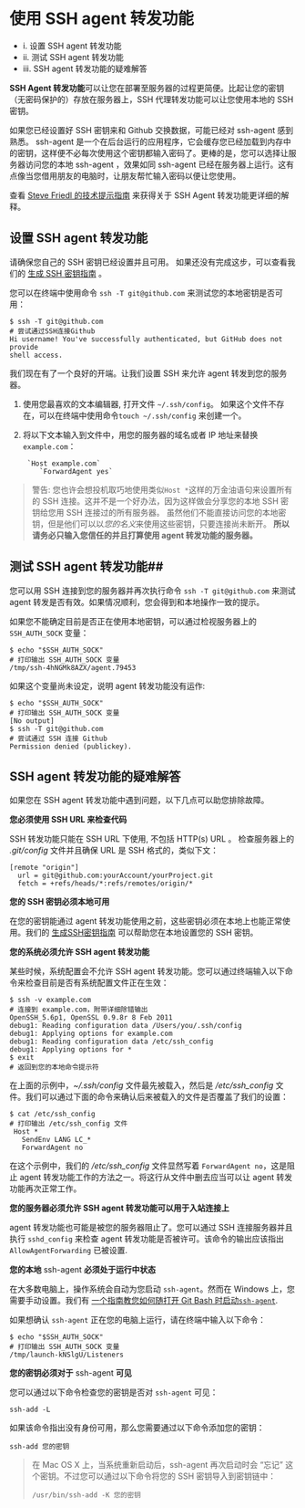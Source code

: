 # 使用 SSH agent 转发功能 #

- i.	设置 SSH agent 转发功能
- ii.	测试 SSH agent 转发功能
- iii.	SSH agent 转发功能的疑难解答

**SSH Agent 转发功能**可以让您在部署至服务器的过程更简便。比起让您的密钥（无密码保护的）存放在服务器上，SSH 代理转发功能可以让您使用本地的 SSH 密钥。

如果您已经设置好 SSH 密钥来和 Github 交换数据，可能已经对 ssh-agent 感到熟悉。 ssh-agent 是一个在后台运行的应用程序，它会缓存您已经加载到内存中的密钥，这样便不必每次使用这个密钥都输入密码了。更棒的是，您可以选择让服务器访问您的本地 ssh-agent ，效果如同 ssh-agent 已经在服务器上运行。这有点像当您借用朋友的电脑时，让朋友帮忙输入密码以便让您使用。

查看  [Steve Friedl 的技术提示指南](http://www.unixwiz.net/techtips/ssh-agent-forwarding.html) 来获得关于 SSH Agent 转发功能更详细的解释。

## 设置 SSH agent 转发功能 ##

请确保您自己的 SSH 密钥已经设置并且可用。 如果还没有完成这步，可以查看我们的 [生成 SSH 密钥指南](https://help.github.com/articles/generating-ssh-keys) 。

您可以在终端中使用命令 `ssh -T git@github.com` 来测试您的本地密钥是否可用：

    $ ssh -T git@github.com
    # 尝试通过SSH连接Github
    Hi username! You've successfully authenticated, but GitHub does not provide
    shell access.


我们现在有了一个良好的开端。让我们设置 SSH 来允许 agent 转发到您的服务器。



1. 使用您最喜欢的文本编辑器, 打开文件 `~/.ssh/config`。 如果这个文件不存在，可以在终端中使用命令`touch ~/.ssh/config` 来创建一个。


2. 将以下文本输入到文件中，用您的服务器的域名或者 IP 地址来替换 `example.com`：
 	   
 	   	`Host example.com`   
      	   `ForwardAgent yes`


> 警告: 您也许会想投机取巧地使用类似`Host *`这样的万金油语句来设置所有的 SSH 连接。这并不是一个好办法，因为这样做会分享您的本地 SSH 密钥给您用 SSH 连接过的所有服务器。 虽然他们不能直接访问您的本地密钥，但是他们可以以*您的名义*来使用这些密钥，只要连接尚未断开。 **所以请务必只输入您信任的并且打算使用 agent 转发功能的服务器。**

## 测试 SSH agent 转发功能##

您可以用 SSH 连接到您的服务器并再次执行命令 `ssh -T git@github.com` 来测试 agent 转发是否有效。如果情况顺利，您会得到和本地操作一致的提示。

如果您不能确定目前是否正在使用本地密钥，可以通过检视服务器上的 `SSH_AUTH_SOCK` 变量：

    $ echo "$SSH_AUTH_SOCK"
    # 打印输出 SSH_AUTH_SOCK 变量
    /tmp/ssh-4hNGMk8AZX/agent.79453

如果这个变量尚未设定，说明 agent 转发功能没有运作:

    $ echo "$SSH_AUTH_SOCK"
    # 打印输出 SSH_AUTH_SOCK 变量
    [No output]
    $ ssh -T git@github.com
    # 尝试通过 SSH 连接 Github
    Permission denied (publickey).

## SSH agent 转发功能的疑难解答 ##

如果您在 SSH agent 转发功能中遇到问题，以下几点可以助您排除故障。

**您必须使用 SSH URL 来检查代码**

SSH 转发功能只能在 SSH URL 下使用, 不包括 HTTP(s) URL 。 检查服务器上的 *.git/config* 文件并且确保 URL 是 SSH 格式的，类似下文：

    [remote "origin"]
      url = git@github.com:yourAccount/yourProject.git
      fetch = +refs/heads/*:refs/remotes/origin/*

**您的 SSH 密钥必须本地可用**

在您的密钥能通过 agent 转发功能使用之前，这些密钥必须在本地上也能正常使用。我们的 [生成SSH密钥指南](https://help.github.com/articles/generating-ssh-keys) 可以帮助您在本地设置您的 SSH 密钥。

**您的系统必须允许 SSH agent 转发功能**

某些时候，系统配置会不允许 SSH agent 转发功能。您可以通过终端输入以下命令来检查目前是否有系统配置文件正在生效：

    $ ssh -v example.com
    # 连接到 example.com，附带详细除错输出
    OpenSSH_5.6p1, OpenSSL 0.9.8r 8 Feb 2011
    debug1: Reading configuration data /Users/you/.ssh/config
    debug1: Applying options for example.com
    debug1: Reading configuration data /etc/ssh_config
    debug1: Applying options for *
    $ exit
    # 返回到您的本地命令提示符

在上面的示例中，*~/.ssh/config* 文件最先被载入，然后是 */etc/ssh_config* 文件。我们可以通过下面的命令来确认后来被载入的文件是否覆盖了我们的设置：

    $ cat /etc/ssh_config
    # 打印输出 /etc/ssh_config 文件
     Host *
       SendEnv LANG LC_*
       ForwardAgent no

在这个示例中，我们的 */etc/ssh_config* 文件显然写着 `ForwardAgent no`，这是阻止 agent 转发功能工作的方法之一。将这行从文件中删去应当可以让 agent 转发功能再次正常工作。

**您的服务器必须允许 SSH agent 转发功能可以用于入站连接上**

agent 转发功能也可能是被您的服务器阻止了。您可以通过 SSH 连接服务器并且执行 `sshd_config` 来检查 agent 转发功能是否被许可。该命令的输出应该指出 `AllowAgentForwarding` 已被设置.

**您的本地** ssh-agent **必须处于运行中状态**

在大多数电脑上，操作系统会自动为您启动 `ssh-agent`。然而在 Windows 上，您需要手动设置。我们有 [一个指南教您如何随打开 Git Bash 时启动`ssh-agent`](https://help.github.com/articles/working-with-ssh-key-passphrases#auto-launching-ssh-agent-on-msysgit).

如果想确认 `ssh-agent` 正在您的电脑上运行，请在终端中输入以下命令：

    $ echo "$SSH_AUTH_SOCK"
    # 打印输出 SSH_AUTH_SOCK 变量
    /tmp/launch-kNSlgU/Listeners

**您的密钥必须对于** ssh-agent **可见**

您可以通过以下命令检查您的密钥是否对 `ssh-agent` 可见：

    ssh-add -L

如果该命令指出没有身份可用，那么您需要通过以下命令添加您的密钥：

    ssh-add 您的密钥

> 在 Mac OS X 上，当系统重新启动后，ssh-agent 再次启动时会 “忘记” 这个密钥。不过您可以通过以下命令将您的 SSH 密钥导入到密钥链中：
> 
>     /usr/bin/ssh-add -K 您的密钥